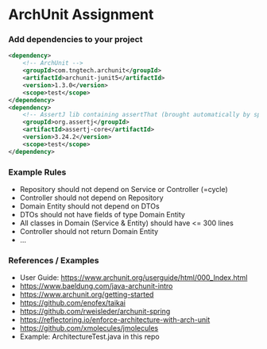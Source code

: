 # ArchUnit Assignment

### Add dependencies to your project
```xml
<dependency>
    <!-- ArchUnit -->
    <groupId>com.tngtech.archunit</groupId>
    <artifactId>archunit-junit5</artifactId>
    <version>1.3.0</version>
    <scope>test</scope>
</dependency>
<dependency>
    <!-- AssertJ lib containing assertThat (brought automatically by spring-test) -->
    <groupId>org.assertj</groupId>
    <artifactId>assertj-core</artifactId>
    <version>3.24.2</version>
    <scope>test</scope>
</dependency>
```


### Example Rules
- Repository should not depend on Service or Controller (=cycle)
- Controller should not depend on Repository
- Domain Entity should not depend on DTOs
- DTOs should not have fields of type Domain Entity
- All classes in Domain (Service & Entity) should have <= 300 lines
- Controller should not return Domain Entity
- ...

### References / Examples
- User Guide: https://www.archunit.org/userguide/html/000_Index.html
- https://www.baeldung.com/java-archunit-intro 
- https://www.archunit.org/getting-started 
- https://github.com/enofex/taikai 
- https://github.com/rweisleder/archunit-spring
- https://reflectoring.io/enforce-architecture-with-arch-unit 
- https://github.com/xmolecules/jmolecules 
- Example: ArchitectureTest.java in this repo
